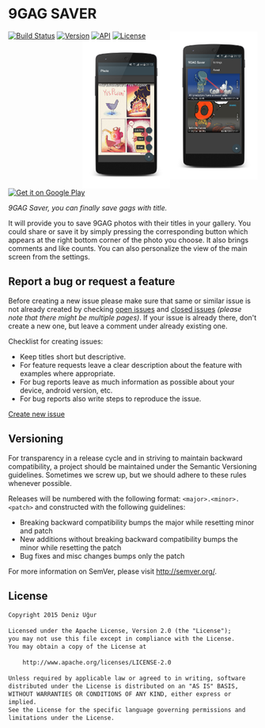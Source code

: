 # 9GAG SAVER
[![Build Status](https://travis-ci.org/DenizUgur/ninegagsaver.svg?branch=master)](https://travis-ci.org/DenizUgur/ninegagsaver)
[![Version](https://img.shields.io/badge/version-1.2.3-brightgreen.svg)](#)
[![API](https://img.shields.io/badge/API-14%2B-yellow.svg)](#)
[![License](https://img.shields.io/badge/license-Apache%202-blue.svg)](http://www.apache.org/licenses/LICENSE-2.0)
<img alt="Main screen: saved gags" align="right" height="300"
   src="https://github.com/DenizUgur/ninegagsaver/raw/master/screenshot/screenshot_1.png" />
<img alt="Main screen: showing modified gag" align="right" height="300"
   src="https://github.com/DenizUgur/ninegagsaver/raw/master/screenshot/screenshot_2.png" />

<a href="https://play.google.com/store/apps/details?id=com.denizugur.ninegagsaver">
  <img alt="Get it on Google Play"
       src="https://developer.android.com/images/brand/en_generic_rgb_wo_45.png" />
</a>

*9GAG Saver, you can finally save gags with title.*

It will provide you to save 9GAG photos with their titles in your gallery. You could share or save it by simply pressing the corresponding button which appears at the right bottom corner of the photo you choose. It also brings comments and like counts. You can also personalize the view of the main screen from the settings.

Report a bug or request a feature
----------------
Before creating a new issue please make sure that same or similar issue is not already created by checking [open issues][2] and [closed issues][3] *(please note that there might be multiple pages)*. If your issue is already there, don't create a new one, but leave a comment under already existing one.

Checklist for creating issues:

- Keep titles short but descriptive.
- For feature requests leave a clear description about the feature with examples where appropriate.
- For bug reports leave as much information as possible about your device, android version, etc.
- For bug reports also write steps to reproduce the issue.

[Create new issue][1]

Versioning
----------------
For transparency in a release cycle and in striving to maintain backward compatibility, a project should be maintained under the Semantic Versioning guidelines. Sometimes we screw up, but we should adhere to these rules whenever possible.

Releases will be numbered with the following format: `<major>.<minor>.<patch>` and constructed with the following guidelines:
- Breaking backward compatibility bumps the major while resetting minor and patch
- New additions without breaking backward compatibility bumps the minor while resetting the patch
- Bug fixes and misc changes bumps only the patch

For more information on SemVer, please visit http://semver.org/.

License
----------------
```
Copyright 2015 Deniz Uğur

Licensed under the Apache License, Version 2.0 (the "License");
you may not use this file except in compliance with the License.
You may obtain a copy of the License at

    http://www.apache.org/licenses/LICENSE-2.0

Unless required by applicable law or agreed to in writing, software
distributed under the License is distributed on an "AS IS" BASIS,
WITHOUT WARRANTIES OR CONDITIONS OF ANY KIND, either express or implied.
See the License for the specific language governing permissions and
limitations under the License.
```

[1]: https://github.com/DenizUgur/ninegagsaver/issues/new
[2]: https://github.com/DenizUgur/ninegagsaver/issues?state=open
[3]: https://github.com/DenizUgur/ninegagsaver/issues?state=closed
